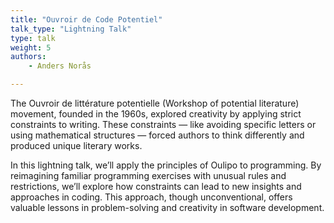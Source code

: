 ```yaml
---
title: "Ouvroir de Code Potentiel"
talk_type: "Lightning Talk"
type: talk
weight: 5
authors:
    - Anders Norås

---
```

The Ouvroir de littérature potentielle (Workshop of potential literature) movement, founded in the 1960s, explored creativity by applying strict constraints to writing. These constraints — like avoiding specific letters or using mathematical structures — forced authors to think differently and produced unique literary works. 

In this lightning talk, we’ll apply the principles of Oulipo to programming. By reimagining familiar programming exercises with unusual rules and restrictions, we’ll explore how constraints can lead to new insights and approaches in coding. This approach, though unconventional, offers valuable lessons in problem-solving and creativity in software development.

